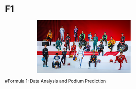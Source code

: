 # F1

<p align="center">
  <img src="2025_F1.jpg" alt="F1 Logo" width="300"/>
</p>

#Formula 1: Data Analysis and Podium Prediction 


